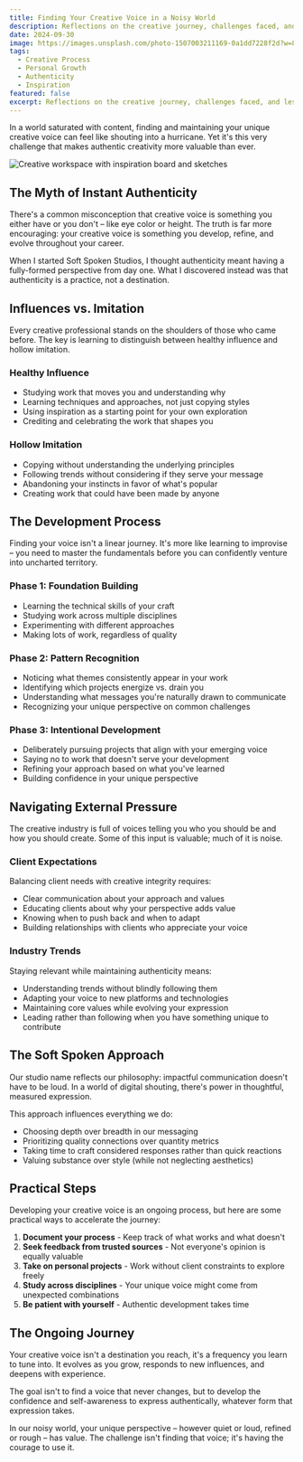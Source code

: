 ```yaml
---
title: Finding Your Creative Voice in a Noisy World
description: Reflections on the creative journey, challenges faced, and lessons learned. How to develop your unique voice while staying authentic.
date: 2024-09-30
image: https://images.unsplash.com/photo-1507003211169-0a1dd7228f2d?w=800&h=600&fit=crop&crop=center
tags:
  - Creative Process
  - Personal Growth
  - Authenticity
  - Inspiration
featured: false
excerpt: Reflections on the creative journey, challenges faced, and lessons learned. How to develop your unique voice while staying authentic.
---
```


In a world saturated with content, finding and maintaining your unique creative voice can feel like shouting into a hurricane. Yet it's this very challenge that makes authentic creativity more valuable than ever.

![Creative workspace with inspiration board and sketches](https://images.unsplash.com/photo-1590736969955-eefce9489d15?w=800&h=400&fit=crop&crop=center)

## The Myth of Instant Authenticity

There's a common misconception that creative voice is something you either have or you don't – like eye color or height. The truth is far more encouraging: your creative voice is something you develop, refine, and evolve throughout your career.

When I started Soft Spoken Studios, I thought authenticity meant having a fully-formed perspective from day one. What I discovered instead was that authenticity is a practice, not a destination.

## Influences vs. Imitation

Every creative professional stands on the shoulders of those who came before. The key is learning to distinguish between healthy influence and hollow imitation.

### Healthy Influence

- Studying work that moves you and understanding why
- Learning techniques and approaches, not just copying styles
- Using inspiration as a starting point for your own exploration
- Crediting and celebrating the work that shapes you

### Hollow Imitation

- Copying without understanding the underlying principles
- Following trends without considering if they serve your message
- Abandoning your instincts in favor of what's popular
- Creating work that could have been made by anyone

## The Development Process

Finding your voice isn't a linear journey. It's more like learning to improvise – you need to master the fundamentals before you can confidently venture into uncharted territory.

### Phase 1: Foundation Building

- Learning the technical skills of your craft
- Studying work across multiple disciplines
- Experimenting with different approaches
- Making lots of work, regardless of quality

### Phase 2: Pattern Recognition

- Noticing what themes consistently appear in your work
- Identifying which projects energize vs. drain you
- Understanding what messages you're naturally drawn to communicate
- Recognizing your unique perspective on common challenges

### Phase 3: Intentional Development

- Deliberately pursuing projects that align with your emerging voice
- Saying no to work that doesn't serve your development
- Refining your approach based on what you've learned
- Building confidence in your unique perspective

## Navigating External Pressure

The creative industry is full of voices telling you who you should be and how you should create. Some of this input is valuable; much of it is noise.

### Client Expectations

Balancing client needs with creative integrity requires:

- Clear communication about your approach and values
- Educating clients about why your perspective adds value
- Knowing when to push back and when to adapt
- Building relationships with clients who appreciate your voice

### Industry Trends

Staying relevant while maintaining authenticity means:

- Understanding trends without blindly following them
- Adapting your voice to new platforms and technologies
- Maintaining core values while evolving your expression
- Leading rather than following when you have something unique to contribute

## The Soft Spoken Approach

Our studio name reflects our philosophy: impactful communication doesn't have to be loud. In a world of digital shouting, there's power in thoughtful, measured expression.

This approach influences everything we do:

- Choosing depth over breadth in our messaging
- Prioritizing quality connections over quantity metrics
- Taking time to craft considered responses rather than quick reactions
- Valuing substance over style (while not neglecting aesthetics)

## Practical Steps

Developing your creative voice is an ongoing process, but here are some practical ways to accelerate the journey:

1. **Document your process** - Keep track of what works and what doesn't
2. **Seek feedback from trusted sources** - Not everyone's opinion is equally valuable
3. **Take on personal projects** - Work without client constraints to explore freely
4. **Study across disciplines** - Your unique voice might come from unexpected combinations
5. **Be patient with yourself** - Authentic development takes time

## The Ongoing Journey

Your creative voice isn't a destination you reach, it's a frequency you learn to tune into. It evolves as you grow, responds to new influences, and deepens with experience.

The goal isn't to find a voice that never changes, but to develop the confidence and self-awareness to express authentically, whatever form that expression takes.

In our noisy world, your unique perspective – however quiet or loud, refined or rough – has value. The challenge isn't finding that voice; it's having the courage to use it.